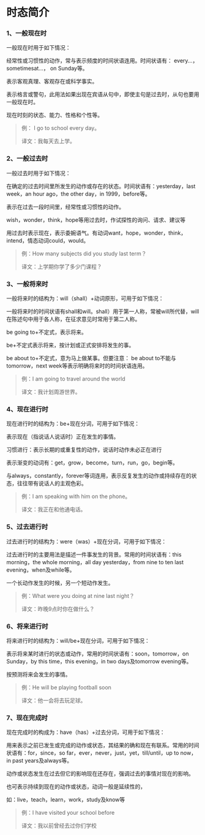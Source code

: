 # 时态简介

### 1、一般现在时

一般现在时用于如下情况：

经常性或习惯性的动作，常与表示频度的时间状语连用。时间状语有： every...， sometimesat...， on Sunday等。

表示客观真理、客观存在或科学事实。

表示格言或警句，此用法如果出现在宾语从句中，即使主句是过去时，从句也要用一般现在时。

现在时刻的状态、能力、性格和个性等。

> 例： I go to school every day。
>
> 译文：我每天去上学。

### 2、一般过去时
一般过去时用于如下情况：

在确定的过去时间里所发生的动作或存在的状态。时间状语有：yesterday，last week，an hour ago，the other day，in 1999，before等。

表示在过去一段时间里，经常性或习惯性的动作。

wish，wonder，think，hope等用过去时，作试探性的询问、请求、建议等

用过去时表示现在，表示委婉语气。有动词want，hope，wonder，think，intend，情态动词could，would。

> 例：How many subjects did you study last term？
>
> 译文：上学期你学了多少门课程？

### 3、一般将来时
一般将来时的结构为：will（shall）+动词原形，可用于如下情况：

一般将来时的时间状语有shall和will。shall）用于第一人称，常被will所代替，will在陈述句中用于各人称，在征求意见时常用于第二人称。

be going to+不定式，表示将来。

be+不定式表示将来，按计划或正式安排将发生的事。

be about to+不定式，意为马上做某事。但要注意： be about to不能与 tomorrow，next week等表示明确将来时的时间状语连用。

> 例：I am going to travel around the world
>
> 译文：我计划周游世界。

### 4、现在进行时
现在进行时的结构为：be+现在分词，可用于如下情况：

表示现在（指说话人说话时）正在发生的事情。

习惯进行：表示长期的或重复性的动作，说话时动作未必正在进行

表示渐变的动词有：get，grow，become，turn，run，go，begin等。

与always，constantly，forever等词连用，表示反复发生的动作或持续存在的状态，往往带有说话人的主观色彩。

> 例：I am speaking with him on the phone。
>
> 译文：我正在和他通电话。

### 5、过去进行时
过去进行时的结构为：were（was）+现在分词，可用于如下情况：

过去进行时的主要用法是描述一件事发生的背景。常用的时间状语有：this morning，the whole morning，all day yesterday，from nine to ten last evening，when及while等。

一个长动作发生的时候，另一个短动作发生。

> 例：What were you doing at nine last night？
>
> 译文：昨晚9点时你在做什么？

### 6、将来进行时
将来进行时的结构为：will/be+现在分词，可用于如下情况：

表示将来某时进行的状态或动作，常用的时间状语有：soon，tomorrow，on Sunday，by this time，this evening，in two days及tomorrow evening等。

按预测将来会发生的事情。

> 例：He will be playing football soon
>
> 译文：他一会将去玩足球。

### 7、现在完成时
现在完成时的构成为：have（has）+过去分词，可用于如下情况：

用来表示之前已发生或完成的动作或状态，其结果的确和现在有联系。常用的时间状语有：for，since，so far，ever，never，just，yet，till/until，up to now，in past years及always等。

动作或状态发生在过去但它的影响现在还存在，强调过去的事情对现在的影响。

也可表示持续到现在的动作或状态，动词一般是延续性的，

如：live，teach，learn，work，study及know等

> 例：I have visited your school before
>
> 译文：我以前曾经去过你们学校